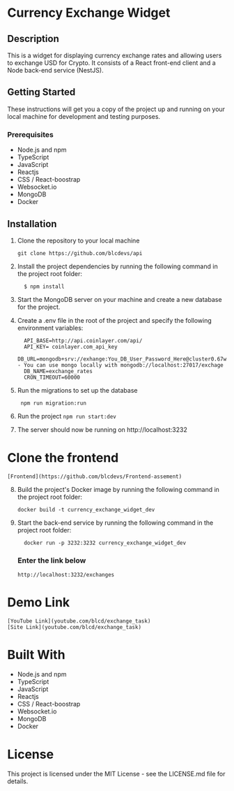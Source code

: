 # Currency Exchange Widget

## Description

<p>
  This is a widget for displaying currency exchange rates and allowing users to exchange USD for Crypto. It consists of a React front-end client and a Node back-end service (NestJS).
</p>

## Getting Started
  <p>
    These instructions will get you a copy of the project up and running on your local machine for development and testing purposes.
  </p>

  ### Prerequisites
    
   - Node.js and npm
   - TypeScript
   - JavaScript
   - Reactjs
   - CSS / React-boostrap
   - Websocket.io
   - MongoDB
   - Docker

## Installation

  1. Clone the repository to your local machine
      ```
      git clone https://github.com/blcdevs/api
      ```
  2. Install the project dependencies by running the following command in the project root folder:
      ```
        $ npm install
      ```    
  3. Start the MongoDB server on your machine and create a new database for the project.

  4. Create a .env file in the root of the project and specify the following environment variables:  

      ```
        API_BASE=http://api.coinlayer.com/api/
        API_KEY= coinlayer.com_api_key
        DB_URL=mongodb+srv://exhange:You_DB_User_Password_Here@cluster0.67wypio.mongodb.net/exhange - You can use mongo locally with mongodb://localhost:27017/exchage
        DB_NAME=exchange_rates
        CRON_TIMEOUT=60000
      ```  
  5. Run the migrations to set up the database
        ```
         npm run migration:run
        ```

 6. Run the project
        ```
         npm run start:dev
        ```
  7. The server should now be running on http://localhost:3232

# Clone the frontend
    [Frontend](https://github.com/blcdevs/Frontend-assement) 
  
  8. Build the project's Docker image by running the following command in the project root folder:
      ```
      docker build -t currency_exchange_widget_dev
      ```
 9. Start the back-end service by running the following command in the project root folder:
      ```
        docker run -p 3232:3232 currency_exchange_widget_dev
      ``` 
      ### Enter the link below
      ```
      http://localhost:3232/exchanges
      ```

  # Demo Link
    [YouTube Link](youtube.com/blcd/exchange_task) 
    [Site Link](youtube.com/blcd/exchange_task) 
    
# Built With
   - Node.js and npm
   - TypeScript
   - JavaScript
   - Reactjs
   - CSS / React-boostrap
   - Websocket.io
   - MongoDB
   - Docker

# License
  <p>
    This project is licensed under the MIT License - see the LICENSE.md file for details.
</p>